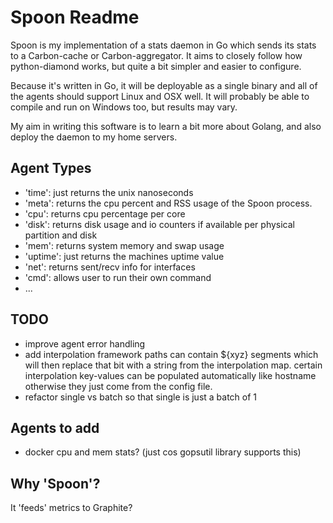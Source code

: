# Spoon Readme

Spoon is my implementation of a stats daemon
in Go which sends its stats to a Carbon-cache or Carbon-aggregator. It aims to
closely follow how python-diamond works, but quite a bit simpler and easier to
configure.

Because it's written in Go, it will be deployable as a single binary and all of
the agents should support Linux and OSX well. It will probably be able to
compile and run on Windows too, but results may vary.

My aim in writing this software is to learn a bit more about Golang, and also
deploy the daemon to my home servers.

## Agent Types

- 'time': just returns the unix nanoseconds
- 'meta': returns the cpu percent and RSS usage of the Spoon process.
- 'cpu': returns cpu percentage per core
- 'disk': returns disk usage and io counters if available per physical partition and disk
- 'mem': returns system memory and swap usage
- 'uptime': just returns the machines uptime value
- 'net': returns sent/recv info for interfaces
- 'cmd': allows user to run their own command
- ...

## TODO

- improve agent error handling
- add interpolation framework
    paths can contain ${xyz} segments which will then replace that bit with a string from the
    interpolation map. certain interpolation key-values can be populated automatically like
    hostname otherwise they just come from the config file.
- refactor single vs batch so that single is just a batch of 1

## Agents to add

- docker cpu and mem stats? (just cos gopsutil library supports this)

## Why 'Spoon'?

It 'feeds' metrics to Graphite?
